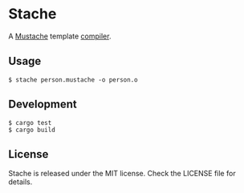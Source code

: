 # Stache

A [Mustache] template [compiler].

[Mustache]: http://mustache.github.io
[compiler]: http://llvm.org

## Usage

```
$ stache person.mustache -o person.o
```

## Development

```
$ cargo test
$ cargo build
```

## License

Stache is released under the MIT license. Check the LICENSE file for details.
